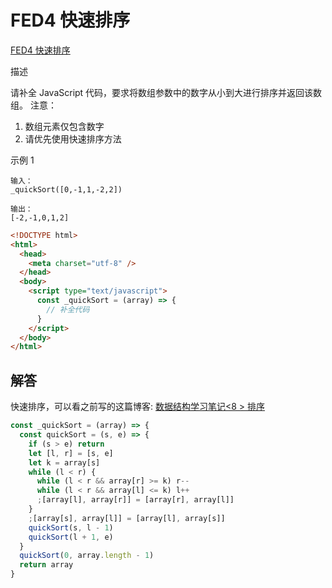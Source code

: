 # FED4 快速排序

[FED4 快速排序](https://www.nowcoder.com/practice/38da660199d0400580ac3905c05f5bd6?tpId=274&rp=1&ru=%2Fexam%2Foj&qru=%2Fexam%2Foj&sourceUrl=%2Fexam%2Foj%3Fpage%3D1%26pageSize%3D50%26search%3D%26tab%3DJS%25E7%25AF%2587%26topicId%3D274&difficulty=&judgeStatus=&tags=&title=&gioEnter=menu)

描述

请补全 JavaScript 代码，要求将数组参数中的数字从小到大进行排序并返回该数组。
注意：

1. 数组元素仅包含数字
2. 请优先使用快速排序方法

示例 1

```
输入：
_quickSort([0,-1,1,-2,2])

输出：
[-2,-1,0,1,2]
```

```html
<!DOCTYPE html>
<html>
  <head>
    <meta charset="utf-8" />
  </head>
  <body>
    <script type="text/javascript">
      const _quickSort = (array) => {
        // 补全代码
      }
    </script>
  </body>
</html>
```

## 解答

快速排序，可以看之前写的这篇博客: [数据结构学习笔记<8 > 排序](https://ysx.cosine.ren/%E6%95%B0%E6%8D%AE%E7%BB%93%E6%9E%84%E5%AD%A6%E4%B9%A0%E7%AC%94%E8%AE%B0%EF%BC%9C8%EF%BC%9E%20%E6%8E%92%E5%BA%8F#%E5%BF%AB%E9%80%9F%E6%8E%92%E5%BA%8F)

```javascript
const _quickSort = (array) => {
  const quickSort = (s, e) => {
    if (s > e) return
    let [l, r] = [s, e]
    let k = array[s]
    while (l < r) {
      while (l < r && array[r] >= k) r--
      while (l < r && array[l] <= k) l++
      ;[array[l], array[r]] = [array[r], array[l]]
    }
    ;[array[s], array[l]] = [array[l], array[s]]
    quickSort(s, l - 1)
    quickSort(l + 1, e)
  }
  quickSort(0, array.length - 1)
  return array
}
```
